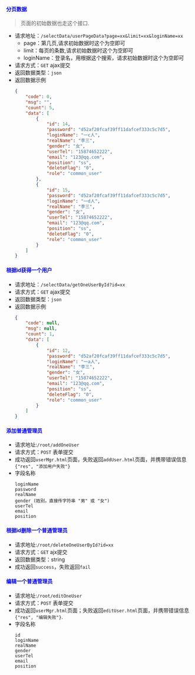 #### <font color="blue">分页数据</font>
> 页面的初始数据也走这个接口.
- 请求地址：`/selectData/userPageData?page=xx&limit=xx&loginName=xx`
  + page：第几页,请求初始数据时这个为空即可
  + limit：每页的条数,请求初始数据时这个为空即可
  + loginName：登录名，用根据这个搜索，请求初始数据时这个为空即可
- 请求方式：`GET` ajax提交
- 返回数据类型：`json`
- 返回数据示例
    ```json
    {
        "code": 0,
        "msg": "",
        "count": 5,
        "data": [
            {
                "id": 14,
                "password": "d52af20fcaf39ff11dafcef333c5c7d5",
                "loginName": "一c人",
                "realName": "李三",
                "gender": "女",
                "userTel": "15874652222",
                "email": "123@qq.com",
                "position": "ss",
                "deleteFlag": "0",
                "role": "common_user"
            },
            {
                "id": 15,
                "password": "d52af20fcaf39ff11dafcef333c5c7d5",
                "loginName": "一d人",
                "realName": "李三",
                "gender": "女",
                "userTel": "15874652222",
                "email": "123@qq.com",
                "position": "ss",
                "deleteFlag": "0",
                "role": "common_user"
            }
        ]
    }
    ```

#### <font color="blue">根据id获得一个用户</font>
- 请求地址：`/selectData/getOneUserById?id=xx`
- 请求方式：`GET` ajax提交
- 返回数据类型：`json`
- 返回数据示例
    ```json
    {
        "code": null,
        "msg": null,
        "count": 1,
        "data": [
            {
                "id": 12,
                "password": "d52af20fcaf39ff11dafcef333c5c7d5",
                "loginName": "一a人",
                "realName": "李三",
                "gender": "女",
                "userTel": "15874652222",
                "email": "123@qq.com",
                "position": "ss",
                "deleteFlag": "0",
                "role": "common_user"
            }
        ]
    }
    ```
#### <font color="blue">添加普通管理员</font>
- 请求地址:`/root/addOneUser`
- 请求方式：`POST` 表单提交
- 成功返回`userMgr.html`页面，失败返回`addUser.html`页面，并携带错误信息`{"res", "添加用户失败"}`
- 字段名称
    ```
    loginName
    password
    realName
    gender (姓别，直接传字符串 "男" 或 "女")
    userTel
    email
    position
    ```
  
#### <font color="blue">根据id删除一个普通管理员</font>
- 请求地址:`/root/deleteOneUserById?id=xx`
- 请求方式：`GET`  ajx提交
- 返回数据类型：string
- 成功返回`success`，失败返回`fail`

#### <font color="blue">编辑一个普通管理员</font>
- 请求地址:`/root/editOneUser`
- 请求方式：`POST`  表单提交
- 成功返回`userMgr.html`页面；失败返回`editUser.html`页面，并携带错误信息`{"res", "编辑失败"}`.
- 字段名称
    ```
    id
    loginName
    realName
    gender
    userTel
    email
    position
    ```